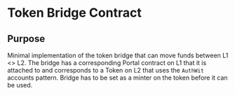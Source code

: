 # Token Bridge Contract

## Purpose

Minimal implementation of the token bridge that can move funds between L1 <> L2. The bridge has a corresponding Portal contract on L1 that it is attached to and corresponds to a Token on L2 that uses the `AuthWit` accounts pattern. Bridge has to be set as a minter on the token before it can be used.
